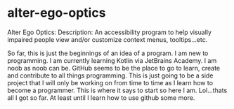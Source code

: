 # alter-ego-optics

Alter Ego Optics: 
Description:
An accessibility program to help visually impaired people view and/or customize context menus, tooltips...etc.

So far, this is just the beginnings of an idea of a program. I am new to programming. I am currently learning Kotlin via JetBrains Academy. I am noob as noob can be. GitHub seems to be the place to go to learn, create and contribute to all things programming. This is just going to be a side project that I will only be working on from time to time as I learn how to become a programmer. This is where it says to start so here I am. Lol...thats all I got so far. At least until I learn how to use github some more.
